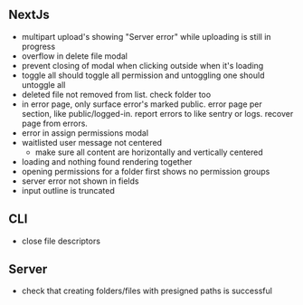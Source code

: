 ## NextJs

- multipart upload's showing "Server error" while uploading is still in progress
- overflow in delete file modal
- prevent closing of modal when clicking outside when it's loading
- toggle all should toggle all permission and untoggling one should untoggle all
- deleted file not removed from list. check folder too
- in error page, only surface error's marked public. error page per section,
  like public/logged-in. report errors to like sentry or logs. recover page from errors.
- error in assign permissions modal
- waitlisted user message not centered
  - make sure all content are horizontally and vertically centered
- loading and nothing found rendering together
- opening permissions for a folder first shows no permission groups
- server error not shown in fields
- input outline is truncated

## CLI

- close file descriptors

## Server

- check that creating folders/files with presigned paths is successful
